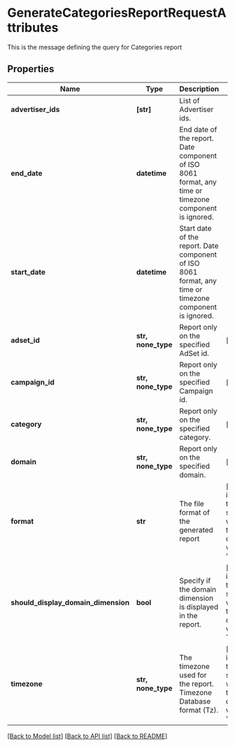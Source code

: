 # GenerateCategoriesReportRequestAttributes

This is the message defining the query for Categories report

## Properties
Name | Type | Description | Notes
------------ | ------------- | ------------- | -------------
**advertiser_ids** | **[str]** | List of Advertiser ids. | 
**end_date** | **datetime** | End date of the report. Date component of ISO 8061 format, any time or timezone component is ignored. | 
**start_date** | **datetime** | Start date of the report. Date component of ISO 8061 format, any time or timezone component is ignored. | 
**adset_id** | **str, none_type** | Report only on the specified AdSet id. | [optional] 
**campaign_id** | **str, none_type** | Report only on the specified Campaign id. | [optional] 
**category** | **str, none_type** | Report only on the specified category. | [optional] 
**domain** | **str, none_type** | Report only on the specified domain. | [optional] 
**format** | **str** | The file format of the generated report | [optional]  if omitted the server will use the default value of "json"
**should_display_domain_dimension** | **bool** | Specify if the domain dimension is displayed in the report. | [optional]  if omitted the server will use the default value of True
**timezone** | **str, none_type** | The timezone used for the report. Timezone Database format (Tz). | [optional]  if omitted the server will use the default value of "UTC"

[[Back to Model list]](../README.md#documentation-for-models) [[Back to API list]](../README.md#documentation-for-api-endpoints) [[Back to README]](../README.md)


